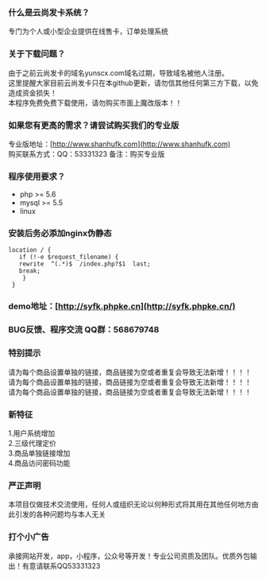 ### 什么是云尚发卡系统？
专门为个人或小型企业提供在线售卡，订单处理系统 

### 关于下载问题？
由于之前云尚发卡的域名yunscx.com域名过期，导致域名被他人注册。    
这里提醒大家目前云尚发卡只在本github更新，请勿信其他任何第三方下载，以免造成资金损失！  
本程序免费免费下载使用，请勿购买市面上魔改版本！！       

### 如果您有更高的需求？请尝试购买我们的专业版
专业版地址：[http://www.shanhufk.com](http://www.shanhufk.com)  
购买联系方式：QQ：53331323  备注：购买专业版    

### 程序使用要求？
* php >= 5.6
* mysql >= 5.5
* linux

### 安装后务必添加nginx伪静态
```
location / {
   if (!-e $request_filename) {
   rewrite  ^(.*)$  /index.php?$1  last;
   break;
    }
 }

```

### demo地址：[http://syfk.phpke.cn](http://syfk.phpke.cn/)

### BUG反馈、程序交流 QQ群：568679748

### 特别提示
请为每个商品设置单独的链接，商品链接为空或者重复会导致无法新增！！！！     
请为每个商品设置单独的链接，商品链接为空或者重复会导致无法新增！！！！     
请为每个商品设置单独的链接，商品链接为空或者重复会导致无法新增！！！！     

### 新特征
1.用户系统增加    
2.三级代理定价    
3.商品单独链接增加  
4.商品访问密码功能



### 严正声明
本项目仅做技术交流使用，任何人或组织无论以何种形式将其用在其他任何地方由此引发的各种问题均与本人无关

### 打个小广告

承接网站开发，app，小程序，公众号等开发！专业公司资质及团队。优质外包输出！有意请联系QQ53331323


